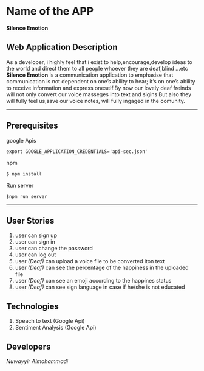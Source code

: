 # Name of the APP
**Silence Emotion**


## Web Application Description 
As a developer, i highly feel that i exist to help,encourage,develop ideas to the world and direct them to all people whoever they are deaf,blind ...etc
**Silence Emotion** is a communication application to emphasise that communication is not dependent on one’s ability to hear; it’s on one’s ability to receive information and express oneself.By now our lovely deaf freinds will not only convert our voice masseges into text and sigins But also they will fully feel us,save our voice notes, will fully ingaged in the comunity.

---
## Prerequisites
google Apis

```
export GOOGLE_APPLICATION_CREDENTIALS='api-sec.json'
```
npm  
```
$ npm install
```

Run server
```
$npm run server
```

---
## User Stories
1. user can sign up
2. user can sign in
3. user can change the password 
4. user can log out
5. user *(Deaf)* can upload a voice file to be converted iton text
6. user *(Deaf)* can see the percentage of the happiness in the uploaded file 
7. user *(Deaf)* can see an emoji according to the happines status
8. user *(Deaf)* can see sign language in case if he/she is not educated


## Technologies
1. Speach to text (Google Api)
2. Sentiment Analysis (Google Api)


## Developers
*Nuwayyir Almohammadi*
